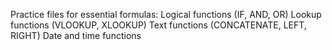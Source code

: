 Practice files for essential formulas:
Logical functions (IF, AND, OR)
Lookup functions (VLOOKUP, XLOOKUP)
Text functions (CONCATENATE, LEFT, RIGHT)
Date and time functions
